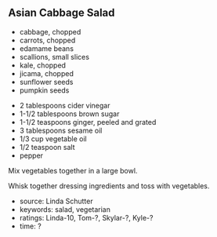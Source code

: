 Asian Cabbage Salad
-------------------

- cabbage, chopped
- carrots, chopped
- edamame beans
- scallions, small slices
- kale, chopped
- jicama, chopped
- sunflower seeds
- pumpkin seeds
<!-- -->
- 2 tablespoons cider vinegar
- 1-1/2 tablespoons brown sugar
- 1-1/2 teaspoons ginger, peeled and grated
- 3 tablespoons sesame oil
- 1/3 cup vegetable oil
- 1/2 teaspoon salt
- pepper

Mix vegetables together in a large bowl.

Whisk together dressing ingredients and toss with vegetables.

- source: Linda Schutter
- keywords: salad, vegetarian
- ratings: Linda-10, Tom-?, Skylar-?, Kyle-?
- time: ?
